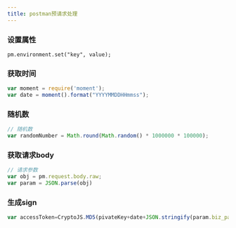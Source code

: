 ```yaml
---
title: postman预请求处理
---
```


### 设置属性

```
pm.environment.set("key", value);
```



### 获取时间

```javascript
var moment = require('moment');
var date = moment().format("YYYYMMDDHHmmss");
```

### 随机数 

```javascript
// 随机数 
var randomNumber = Math.round(Math.random() * 1000000 * 100000);
```

### 获取请求body

```javascript
// 请求参数
var obj = pm.request.body.raw;
var param = JSON.parse(obj)
```

### 生成sign

```javascript
var accessToken=CryptoJS.MD5(pivateKey+date+JSON.stringify(param.biz_params)).toString();
```

